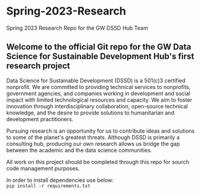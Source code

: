 # Spring-2023-Research
Spring 2023 Research Repo for the GW DSSD Hub Team

## Welcome to the official Git repo for the GW Data Science for Sustainable Development Hub's first research project

Data Science for Sustainable Development (DSSD) is a 501(c)3 certified nonprofit. We are committed to providing technical services to nonprofits, government agencies, and companies working in development and social impact with limited technological resources and capacity. We aim to foster innovation through interdisciplinary collaboration, open-source technical knowledge, and the desire to provide solutions to humanitarian and development practitioners.

Pursuing research is an opportunity for us to contribute ideas and solutions to some of the planet's greatest threats. Although DSSD is primarily a consulting hub, producing our own research allows us bridge the gap between the academic and the data science communities.

All work on this project should be completed through this repo for sourch code management purposes. 

In order to install dependencies use below:  
`pip install -r requirements.txt`
